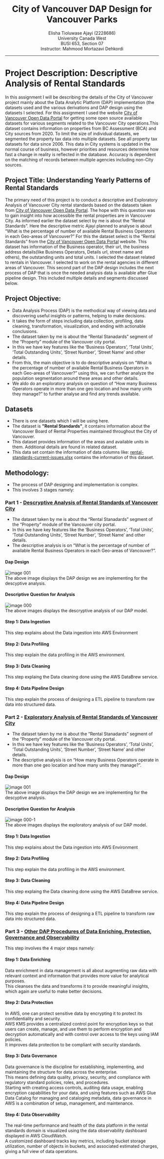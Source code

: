 <h1 align="center">City of Vancouver DAP Design for Vancouver Parks</h1>
<p align="center">
Elisha Tioluwase Ajayi (2228686) <br>
University Canada West<br>
BUSI 653, Section 07<br>
Instructor: Mahmood Mortazavi Dehkordi<br>
</p>

___

# Project Description: Descriptive Analysis of Rental Standards
In this assignment I will be describing the details of the City of Vancouver project mainly about the Data Analytic Platform (DAP) implementation (the datasets used and the various derivations and DAP design using the datasets I selected. For this assignment I used the website [City of Vancouver Open Data Portal](https://opendata.vancouver.ca/explore/dataset/property-tax-report/table/?sort=-tax_assessment_year) for getting some open source available datasets for various segments related to the Vancouver City operations. ​This dataset contains information on properties from BC Assessment (BCA) and City sources from 2020. To limit the size of individual datasets, we segmented the property tax data into multiple datasets.  See ​all ​property tax datasets​ for data since 2006. This data in City systems is updated in the normal course of business, however priorities and resources determine how fast a change in reality is reflected in the database. Accuracy is dependent on the matching of records between multiple agencies including non-City sources.

## Project Title: Understanding Yearly Patterns of Rental Standards
The primary need of this project is to conduct a descriptive and Exploratory Analysis of Vancouver City rental standards based on the datasets taken from [City of Vancouver Open Data Portal](https://opendata.vancouver.ca/explore/dataset/property-tax-report/table/?sort=-tax_assessment_year). The hope with this question was to gain insight into how accessible the rental properties are in Vancouver City. As informed earlier the dataset select by me is about the “Rental Standards”. Here the descriptive metric Ajayi planned to analyse is about “What is the percentage of number of available Rental  Business Operators in each Geo-areas of Vancouver?”  For this the dataset select is the “Rental Standards” from the [City of Vancouver Open Data Portal](https://opendata.vancouver.ca/explore/dataset/property-tax-report/table/?sort=-tax_assessment_year) website. This dataset has information of the Business operator, their url, the business address details(like Business Operators, Details url, street name and others), the outstanding units and total units. I selected the dataset related to rentals in Vancouver. I selected to work on the rental agencies in different areas of Vancouver. This second part of the DAP design includes the next process of DAP that is once the needed analysis data is available after Glue pipeline design. This included multiple details and segments discussed below.
## Project Objective:
* Data Analysis Process (DAP) is the methodical way of viewing data and discovering useful insights or patterns, helping to make decisions.
* It takes the form of steps including data collection, profiling, data cleaning, transformation, visualization, and ending with actionable conclusions.
* The dataset taken by me is about the  “Rental Stanadards” segment of the “Property” module of the Vancouver city portal.
* In this we have key features like the ‘Business Operators’, ‘Total Units’, ‘Total Outstanding Units’, ‘Street Number’,  ‘Street Name’ and other details.
* From this, the main objective is to do descriptive analysis on “What is the percentage of number of available Rental  Business Operators in each Geo-areas of Vancouver?” using this, we can further analyze the population segmentation around these areas and other details.
* We aldo do an exploratory analysis on question of “How many Business Operators operate in more than one geo location and how many units they manage?” to further analyse and find any trends available.
## Datasets
* There is one datasets which I will be using here.
* The dataset is **"Rental Standards"**, it contains information about the Vancouver Board of Rental Properties maintained throughout the City of Vancouver.
* This dataset provides information of the areas and available units in them. Additional details are found in related dataset.
* This data set contain the information of data columns like:
[rental-standards-current-issues.xlsx](https://github.com/user-attachments/files/18138189/rental-standards-current-issues.xlsx) contains the information of this dataset.
## Methodology:
* The process of DAP designing and implementation is complex.
* This involves 3 stages namely:
### Part 1 - [Descryptive Analysis of Rental Standards of Vancouver City](https://elishatioluwaseajayi.github.io/Descriptive-Analysis-of-Rental-Standards/)
* The dataset taken by me is about the  “Rental Stanadards” segment of the “Property” module of the Vancouver city portal.
* In this we have key features like the ‘Business Operators’, ‘Total Units’, ‘Total Outstanding Units’, ‘Street Number’,  ‘Street Name’ and other details.
* The descriptive analysis is on “What is the percentage of number of available Rental  Business Operators in each Geo-areas of Vancouver?”.
#### Dap Design
![image 001](https://github.com/user-attachments/assets/a685bf44-47b3-41cf-ba08-f370fbf36158)<br>
The above image displays the DAP design we are implementing for the descyptive analysis.
#### Descriptive  Question for Analysis
![image 000](https://github.com/user-attachments/assets/453178f7-43f4-4798-8e38-e613f1f775cf)<br>
The above images displays the descryptive analysis of our DAP model.
#### Step 1: Data Ingestion
This step explains about the Data ingestion into AWS Environment
#### Step 2: Data Profiling
This step explain the data profiling in the AWS environment.
#### Step 3: Data Cleaning 
This step explaing the Data cleaning done using the AWS DataBrew service.
#### Step 4: Data Pipeline Design 
This step explain the process of designing a ETL pipeline to transform raw data into structured data.
### Part 2 - [Exploratory Analysis of Rental Standards of Vancouver City](https://elishatioluwaseajayi.github.io/Exploratory-Analysis-of-Rental-Standards/)
* The dataset taken by me is about the  “Rental Stanadards” segment of the “Property” module of the Vancouver city portal.
* In this we have key features like the ‘Business Operators’, ‘Total Units’, ‘Total Outstanding Units’, ‘Street Number’,  ‘Street Name’ and other details.
* The descriptive analysis is on “How many Business Operators operate in more than one geo location and how many units they manage?”.
#### Dap Design
![image 001](https://github.com/user-attachments/assets/a685bf44-47b3-41cf-ba08-f370fbf36158)<br>
The above image displays the DAP design we are implementing for the descyptive analysis.
#### Descriptive  Question for Analysis
![image 000-1](https://github.com/user-attachments/assets/f2b6ef1c-ed19-4860-8f4e-781095e0080f)<br>
The above images displays the exploratory analysis of our DAP model.
#### Step 1: Data Ingestion
This step explains about the Data ingestion into AWS Environment
#### Step 2: Data Profiling
This step explain the data profiling in the AWS environment.
#### Step 3: Data Cleaning 
This step explaing the Data cleaning done using the AWS DataBrew service.
#### Step 4: Data Pipeline Design 
This step explain the process of designing a ETL pipeline to transform raw data into structured data.
### Part 3 - [Other DAP Procedures of Data Enriching, Protection, Governance and Observability](https://elishatioluwaseajayi.github.io/DAP-Model-Advanced-Operations/)
This step involves the 4 major steps namely:
#### Step 1: Data Enriching
Data enrichment in data management is all about augmenting raw data with relevant context and information that provides more value for analytical purposes.<br>
This cleanses the data and transforms it to provide meaningful insights, which again are useful to make better decisions. 
#### Step 2: Data Protection
In AWS, one can protect sensitive data by encrypting it to protect its confidentiality and security.<br>
AWS KMS provides a centralized control point for encryption keys so that users can create, manage, and use them to perform encryption and decryption automatically and with control over access to the keys using IAM policies.<br>
It improves data protection to be compliant with security standards.
#### Step 3: Data Governance 
Data governance is the discipline for establishing, implementing, and maintaining the structure for data across the enterprise.<br>
This means defining data quality, privacy, security, and compliance with regulatory standard policies, roles, and procedures.<br>
Starting with creating access controls, auditing data usage, enabling encryption capabilities for your data, and using features such as AWS Glue Data Catalog for managing and cataloging metadata, data governance in AWS is a combination of setup, management, and maintenance.
#### Step 4: Data Observability 
The real-time performance and health of the data platform in the rental standards domain is visualized using the data observability dashboard displayed in AWS CloudWatch.<br>
A customized dashboard tracks key metrics, including bucket storage utilization, number of objects in buckets, and associated estimated charges, giving a full view of data operations. 
